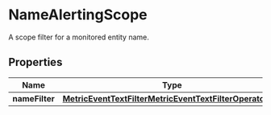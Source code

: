 

# NameAlertingScope

A scope filter for a monitored entity name.

## Properties

| Name | Type | Description | Notes |
|------------ | ------------- | ------------- | -------------|
|**nameFilter** | [**MetricEventTextFilterMetricEventTextFilterOperatorDto**](MetricEventTextFilterMetricEventTextFilterOperatorDto.md) |  |  |



